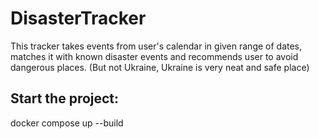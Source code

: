 # DisasterTracker

This tracker takes events from user's calendar in given range of dates,
matches it with known disaster events and recommends user to avoid dangerous places.
(But not Ukraine, Ukraine is very neat and safe place)

## Start the project:

docker compose up --build
